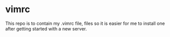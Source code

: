 # vimrc
This repo is to contain my .vimrc file, files so it is easier for me to install one after getting started with a new server.
